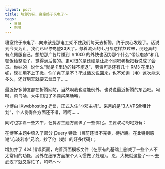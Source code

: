 ```yaml
---
layout: post
title: 坑爹的呀，寝室终于来电了～
tags:
  - 日记
  - 咆哮
---
```

寝室终于来电了...向来该是那电工架不住我们每天去折腾，终于良心发现了。话说到今天为止，我们已经停电整23天了。想着流火的七月都这样熬过来，倒还真的有点佩服自己。想想那广告片赚到 ￥1000 的外快也因为那个什么“带状疱疹”和几顿饭给整没了，觉得满后悔的。更可恨的是还硬是让那个网吧老板把我说成了会员。你妹的，说什么“就是卡里边的钱不能退”，劳资可是还有几十 RMB 在里边呢，现在用不上了撒，你丫爽了是不？不过话又说回来，也不知道（电）这次能来多久，还好明天就要去武汉了......

最近好多博友都在折腾网站，当然啊我也没能例外，也说说最近折腾的东西吧。呵呵，菜鸟哈，大牛们见了不要买笑话哈。

小博由 IXwebhosting 迁出，正式入住“小邓主机”。采用的是“3人VPS合租计划”，个人觉得各方面还不错，呵呵......

同时也学着一些大牛，在博客主题方面做了一些优化。主要改动的地方有：

在博客主题中填入了部分 jQuery 特效（目前还很不完善，待折腾。在此特别感谢“心淡若水”兄哈，抄了他（她）的好多代码）；

增加并了 404 错误页面，完善页面模板文件（在原有的基础上删减了一些个人不太常用的功能，另外在细节方面按个人习惯做了处理）。
恩，大概就这些了～～去武汉了就又得忙了，呜呜～～
